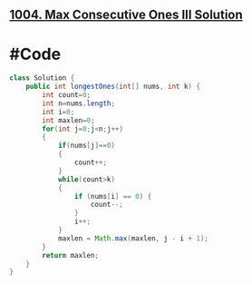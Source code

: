  [1004. Max Consecutive Ones III Solution](https://leetcode.com/submissions/detail/1770078620/)
----


 #Code
======

```java
class Solution {
    public int longestOnes(int[] nums, int k) {
        int count=0;
        int n=nums.length;
        int i=0;
        int maxlen=0;
        for(int j=0;j<n;j++)
        {
            if(nums[j]==0)
            {
                count++;
            }
            while(count>k)
            {
                if (nums[i] == 0) {
                    count--;
                }
                i++;
            }
            maxlen = Math.max(maxlen, j - i + 1);
        }
        return maxlen;
    }
}
